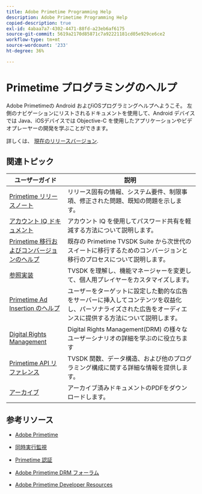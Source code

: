 ```yaml
---
title: Adobe Primetime Programming Help
description: Adobe Primetime Programming Help
copied-description: true
exl-id: 4abaa7a7-4302-4471-88fd-a23eb6af6175
source-git-commit: 5619a2170d85871c7a92221181cd05e929ce6ce2
workflow-type: tm+mt
source-wordcount: '233'
ht-degree: 36%

---
```


# Primetime プログラミングのヘルプ

Adobe Primetimeの Android およびiOSプログラミングヘルプへようこそ。 左側のナビゲーションにリストされるドキュメントを使用して、Android デバイスでは Java、iOSデバイスでは Objective-C を使用したアプリケーションやビデオプレーヤーの開発を学ぶことができます。

詳しくは、 [現在のリリースバージョン](tvsdk-3x-ios-prog/ios-3x-introduction/ios-3x-overview/ios-3x-overview.md).

## 関連トピック

| ユーザーガイド | 説明 |
|---|---|
| [Primetime リリースノート](/help/release-notes/home.md) | リリース固有の情報、システム要件、制限事項、修正された問題、既知の問題を示します。 |
| [アカウント IQ ドキュメント](/help/AccountIQ/home.md) | アカウント IQ を使用してパスワード共有を軽減する方法について説明します。 |
| [Primetime 移行およびコンバージョンのヘルプ](/help/migration-guides/home.md) | 既存の Primetime TVSDK Suite から次世代のスイートに移行するためのコンバージョンと移行のプロセスについて説明します。 |
| [参照実装](/help/android-reference-implementation/home.md) | TVSDK を理解し、機能マネージャーを変更して、個人用プレイヤーをカスタマイズします。 |
| [Primetime Ad Insertion のヘルプ](/help/primetime-ad-insertion/home.md) | ユーザーをターゲットに設定した動的な広告をサーバーに挿入してコンテンツを収益化し、パーソナライズされた広告をオーディエンスに提供する方法について説明します。 |
| [Digital Rights Management](/help/digital-rights-management/home.md) | Digital Rights Management(DRM) の様々なユーザーシナリオの詳細を学ぶのに役立ちます |
| [Primetime API リファレンス](/help/reference/api-references.md) | TVSDK 関数、データ構造、および他のプログラミング構成に関する詳細な情報を提供します。 |
| [アーカイブ](https://helpx.adobe.com/primetime/archives.html) | アーカイブ済みドキュメントのPDFをダウンロードします。 |

## 参考リソース

* [Adobe Primetime](https://www.adobe.com/in/marketing/primetime.html)

* [同時実行監視](https://tve.helpdocsonline.com/concurrency-monitoring-introduction)

* [Primetime 認証](https://tve.helpdocsonline.com/home)

* [Adobe Primetime DRM フォーラム](https://forums.adobe.com/community/adobe_access)

* [Adobe Primetime Developer Resources](https://www.adobe.com/devnet/primetime.html)
